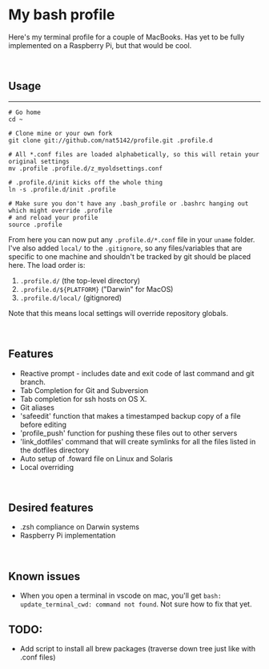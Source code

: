 
# My bash profile

Here's my terminal profile for a couple of MacBooks. Has yet to be fully implemented on a Raspberry Pi, but that would be cool.


<br>

## Usage
---

```
# Go home
cd ~

# Clone mine or your own fork
git clone git://github.com/nat5142/profile.git .profile.d

# All *.conf files are loaded alphabetically, so this will retain your original settings
mv .profile .profile.d/z_myoldsettings.conf

# .profile.d/init kicks off the whole thing
ln -s .profile.d/init .profile

# Make sure you don't have any .bash_profile or .bashrc hanging out which might override .profile
# and reload your profile
source .profile
```

From here you can now put any `.profile.d/*.conf` file in your `uname` folder. I've also added `local/` to the `.gitignore`, so any files/variables that are specific to one machine and shouldn't be tracked by git should be placed here. The load order is:

1. `.profile.d/` (the top-level directory)
2. `.profile.d/${PLATFORM}` ("Darwin" for MacOS)
3. `.profile.d/local/` (gitignored)

Note that this means local settings will override repository globals.

<br>

## Features

- Reactive prompt - includes date and exit code of last command and git branch.
- Tab Completion for Git and Subversion
- Tab completion for ssh hosts on OS X.
- Git aliases
- 'safeedit' function that makes a timestamped backup copy of a file before editing
- 'profile_push' function for pushing these files out to other servers
- 'link_dotfiles' command that will create symlinks for all the files listed in the dotfiles directory
- Auto setup of .foward file on Linux and Solaris
- Local overriding

<br>  

## Desired features

- .zsh compliance on Darwin systems
- Raspberry Pi implementation

<br>

## Known issues

- When you open a terminal in vscode on mac, you'll get `bash: update_terminal_cwd: command not found`. Not sure how to fix that yet.


## TODO: 

- Add script to install all brew packages (traverse down tree just like with .conf files)
